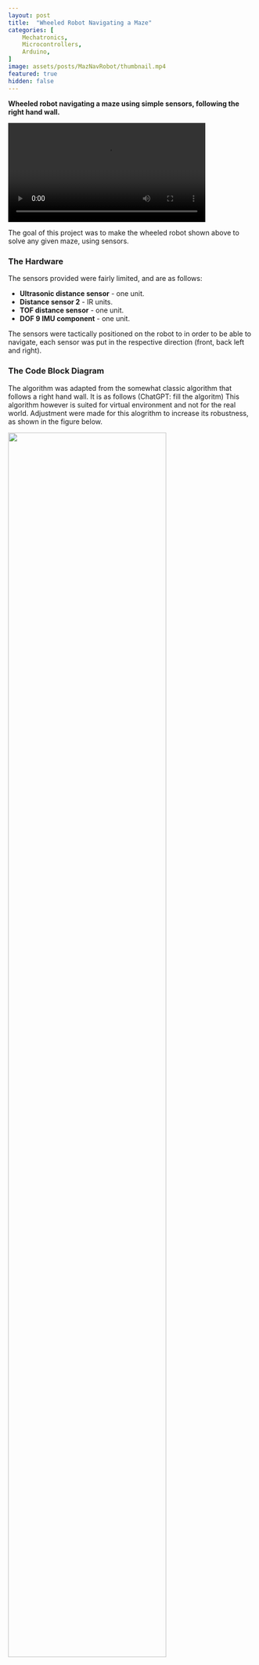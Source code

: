 ```yaml
---
layout: post
title:  "Wheeled Robot Navigating a Maze"
categories: [
    Mechatronics,
    Microcontrollers,
    Arduino,
]
image: assets/posts/MazNavRobot/thumbnail.mp4
featured: true
hidden: false
---
```


**Wheeled robot navigating a maze using simple sensors, following the right hand wall.**

<video autoplay loop controls src="{{ site.baseurl }}/assets/posts/MazNavRobot/thumbnail.mp4" width="80%"></video>

The goal of this project was to make the wheeled robot shown above to solve any given maze, using sensors.

### The Hardware

The sensors provided were fairly limited, and are as follows:

- **Ultrasonic distance sensor** - one unit.
- **Distance sensor 2** - IR units.
- **TOF distance sensor** - one unit.
- **DOF 9 IMU component** - one unit.

The sensors were tactically positioned on the robot to in order to be able to navigate, each sensor was put in the respective direction (front, back left and right).


### The Code Block Diagram

The algorithm was adapted from the somewhat classic algorithm that follows a right hand wall. It is as follows (ChatGPT: fill the algoritm)
This algorithm however is suited for virtual environment and not for the real world. Adjustment were made for this alogrithm to increase its robustness, as shown in the figure below.

<img src="{{ site.baseurl }}/assets/posts/MazNavRobot/flowchart-bg.png" width="80%"/>

*Figure 1: The code block diagram.*

This block diagram has two key features: One , is the rotate left rule, as in sometimes the robot would be placed such there is no right wall near it. The second is that adding the rotate to the left also could lock the robot to go back and forth rotating left and right, so the code also checks if such thing happened too much (5 times) and then moves it a little bit in order to circumvent this.

### The Implementation

The main controller was an Arduino Uno, to which a DC motor controller board and the sensors (see `The Hardware`) and the algorithm described above was implemented. The raw data from the sensors was converted to a boolean statements, for example if the distance was lower than a certian thereshold, then it would be considered that the robot has something to the side in which the sensor was mounted.


<br><br>

### Acknowledgments

This was a group project, as a part of a competiton that was held to solve a larger maze, which was not fully described here. The team members were:

Guy Appel, Omri Dalin, Or Dallal, Rani Linkov, Meital Valach

